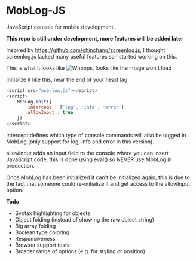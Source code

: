# MobLog-JS
JavaScript console for mobile development.

**This repo is still under development, more features will be added later**

Inspired by https://github.com/chinchang/screenlog.js, I thought screenlog.js lacked many useful features so I started working on this.

This is what it looks like
![Whoops, looks like the image won't load](http://puu.sh/o0N4L/190ddb295c.png "Preview")

Initialize it like this, near the end of your head tag
```javascript
<script src="mob-log.js"></script>
<script>
	MobLog.init({
		intercept : ['log', 'info', 'error'],
		allowInput : true
	})
</script>
```
Intercept defines which type of console commands will also be logged in MobLog (only support for log, info and error in this version).

allowInput adds an input field to the console where you can insert JavaScript code, this is done using eval() so NEVER use MobLog in production.

Once MobLog has been initialized it can't be initialized again, this is due to the fact that someone could re-initialize it and get access to the allowInput option.

**Todo**
- Syntax highlighting for objects
- Object folding (instead of showing the raw object string)
- Big array folding
- Boolean type coloring
- Responsiveness
- Browser support tests
- Broader range of options (e.g. for styling or position)